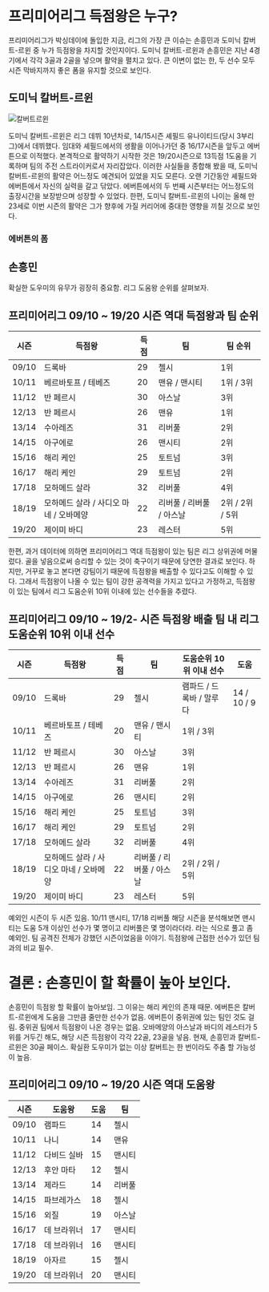 # 프리미어리그 득점왕은 누구? 
 프리미어리그가 박싱데이에 돌입한 지금, 리그의 가장 큰 이슈는 손흥민과 도미닉 칼버트-르윈 중 누가 득점왕을 차지할 것인지이다. 도미닉 칼버트-르윈과 손흥민은 지난 4경기에서 각각 3골과 2골을 넣으며 활약을 펼치고 있다. 큰 이변이 없는 한, 두 선수 모두 시즌 막바지까지 좋은 폼을 유지할 것으로 보인다. 

## 도미닉 칼버트-르윈
![칼버트르윈](https://user-images.githubusercontent.com/75112520/102358490-e87be000-3ff2-11eb-9db5-2e331ff75648.jpg)

 도미닉 칼버트-르윈은 리그 데뷔 10년차로, 14/15시즌 셰필드 유나이티드(당시 3부리그)에서 데뷔했다. 임대와 셰필드에서의 생활을 이어나가던 중 16/17시즌을 앞두고 에버튼으로 이적했다. 본격적으로 활약하기 시작한 것은 19/20시즌으로 13득점 1도움을 기록하며 팀의 주전 스트라이커로서 자리잡았다. 이러한 사실들을 종합해 봤을 때, 도미닉 칼버트-르윈의 활약은 어느정도 예견되어 있었을 지도 모른다. 오랜 기간동안 셰필드와 에버튼에서 자신의 실력을 갈고 닦았다. 에버튼에서의 두 번째 시즌부터는 어느정도의 출장시간을 보장받으며 성장할 수 있었다. 한편, 도미닉 칼버트-르윈의 나이는 올해 만 23세로 이번 시즌의 활약은 그가 향후에 가질 커리어에 중대한 영향을 끼칠 것으로 보인다. 
 
### 에버튼의 폼


## 손흥민

확실한 도우미의 유무가 굉장히 중요함. 리그 도움왕 순위를 살펴보자. 



## 프리미어리그 09/10 ~ 19/20 시즌 역대 득점왕과 팀 순위
시즌|득점왕|득점|팀|팀 순위
-----|-----|-----|-----|-----
09/10|드록바|29|첼시|1위
10/11|베르바토프 / 테베즈|20|맨유 / 맨시티|1위 / 3위
11/12|반 페르시|30|아스날|3위
12/13|반 페르시|26|맨유|1위
13/14|수아레즈|31|리버풀|2위
14/15|아구에로|26|맨시티|2위
15/16|해리 케인|25|토트넘|3위
16/17|해리 케인|29|토트넘|2위
17/18|모하메드 살라|32|리버풀|4위
18/19|모하메드 살라 / 사디오 마네 / 오바메양|22|리버풀 / 리버풀 / 아스날 |2위 / 2위 / 5위
19/20|제이미 바디|23|레스터|5위

 한편, 과거 데이터에 의하면 프리미어리그 역대 득점왕이 있는 팀은 리그 상위권에 머물렀다. 골을 넣음으로써 승리할 수 있는 것이 축구이기 때문에 당연한 결과로 보인다. 하지만, 거꾸로 놓고 본다면 강팀이기 때문에 득점왕을 배출할 수 있다고도 이해할 수 있다. 그래서 득점왕이 나올 수 있는 팀이 강한 공격력을 가지고 있다고 가정하고, 득점왕이 있는 팀에서 리그 도움순위 10위 이내에 있는 선수들을 추렸다. 

## 프리미어리그 09/10 ~ 19/2- 시즌 득점왕 배출 팀 내 리그 도움순위 10위 이내 선수
시즌|득점왕|득점|팀|도움순위 10위 이내 선수|도움
-----|-----|-----|-----|-----|-----
09/10|드록바|29|첼시|램파드 / 드록바 / 말루다|14 / 10 / 9
10/11|베르바토프 / 테베즈|20|맨유 / 맨시티|1위 / 3위
11/12|반 페르시|30|아스날|3위
12/13|반 페르시|26|맨유|1위
13/14|수아레즈|31|리버풀|2위
14/15|아구에로|26|맨시티|2위
15/16|해리 케인|25|토트넘|3위
16/17|해리 케인|29|토트넘|2위
17/18|모하메드 살라|32|리버풀|4위
18/19|모하메드 살라 / 사디오 마네 / 오바메양|22|리버풀 / 리버풀 / 아스날 |2위 / 2위 / 5위
19/20|제이미 바디|23|레스터|5위

 예외인 시즌이 두 시즌 있음. 10/11 맨시티, 17/18 리버풀 
 해당 시즌을 분석해보면 맨시티는 도움 5개 이상인 선수가 몇 명이고 리버풀은 몇 명이라더라. 라는 식으로 풀고 좀 예외인. 팀 공격진 전체가 강했던 시즌이었음을 이야기. 득점왕에 근접한 선수가 있던 팀과의 비교 필수. 

# 결론 : 손흥민이 할 확률이 높아 보인다. 
 손흥민이 득점왕 할 확률이 높아보임. 그 이유는 해리 케인의 존재 때문. 에버튼은 칼버트-르윈에게 도움을 그만큼 줄만한 선수가 없음. 에버튼이 중위권에 있는 팀인 것도 걸림. 중위권 팀에서 득점왕이 나온 경우는 없음. 오바메양의 아스날과 바디의 레스터가 5위를 거두긴 해도, 해당 시즌 득점왕이 각각 22골, 23골을 넣음. 현재, 손흥민과 칼버트-르윈은 30골 페이스. 확실환 도우미가 없는 이상 칼버트는 한 번이라도 주춤 할 가능성이 높음. 



## 프리미어리그 09/10 ~ 19/20 시즌 역대 도움왕
시즌|도움왕|도움|팀
-----|-----|-----|-----
09/10|램파드|14|첼시
10/11|나니|14|맨유
11/12|다비드 실바|15|맨시티
12/13|후안 마타|12|첼시
13/14|제라드|14|리버풀
14/15|파브레가스|18|첼시
15/16|외질|19|아스날
16/17|데 브라위너|17|맨시티
17/18|데 브라위너|16|맨시티
18/19|아자르|15|첼시
19/20|데 브라위너|20|맨시티


